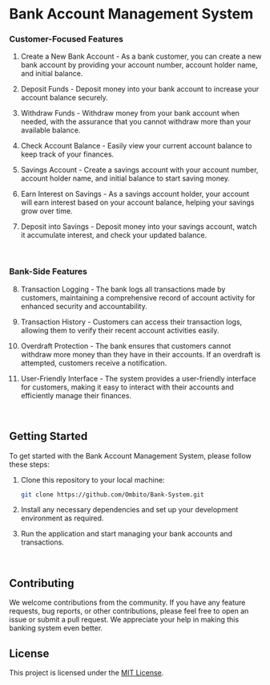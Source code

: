 # Bank Account Management System


### Customer-Focused Features

1. Create a New Bank Account - As a bank customer, you can create a new bank account by providing your account number, account holder name, and initial balance.

2. Deposit Funds - Deposit money into your bank account to increase your account balance securely.

3. Withdraw Funds - Withdraw money from your bank account when needed, with the assurance that you cannot withdraw more than your available balance.

4. Check Account Balance - Easily view your current account balance to keep track of your finances.

5. Savings Account - Create a savings account with your account number, account holder name, and initial balance to start saving money.

6. Earn Interest on Savings - As a savings account holder, your account will earn interest based on your account balance, helping your savings grow over time.

7. Deposit into Savings - Deposit money into your savings account, watch it accumulate interest, and check your updated balance.
<br>

### Bank-Side Features

8. Transaction Logging - The bank logs all transactions made by customers, maintaining a comprehensive record of account activity for enhanced security and accountability.

9. Transaction History - Customers can access their transaction logs, allowing them to verify their recent account activities easily.

10. Overdraft Protection - The bank ensures that customers cannot withdraw more money than they have in their accounts. If an overdraft is attempted, customers receive a notification.

11. User-Friendly Interface - The system provides a user-friendly interface for customers, making it easy to interact with their accounts and efficiently manage their finances.
<br>

## Getting Started

To get started with the Bank Account Management System, please follow these steps:

1. Clone this repository to your local machine:

   ```bash
   git clone https://github.com/Ombito/Bank-System.git
   ```

2. Install any necessary dependencies and set up your development environment as required.

3. Run the application and start managing your bank accounts and transactions.
<br>

## Contributing

We welcome contributions from the community. If you have any feature requests, bug reports, or other contributions, please feel free to open an issue or submit a pull request. We appreciate your help in making this banking system even better.

## License

This project is licensed under the [MIT License](LICENSE.md).
